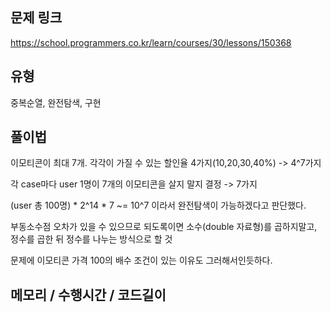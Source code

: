 ## 문제 링크

https://school.programmers.co.kr/learn/courses/30/lessons/150368

## 유형

중복순열, 완전탐색, 구현

## 풀이법

이모티콘이 최대 7개. 각각이 가질 수 있는 할인율 4가지(10,20,30,40%) -> 4^7가지

각 case마다 user 1명이 7개의 이모티콘을 살지 말지 결정 -> 7가지

(user 총 100명) * 2^14 * 7 ~= 10^7 이라서 완전탐색이 가능하겠다고 판단했다.

부동소수점 오차가 있을 수 있으므로 되도록이면 소수(double 자료형)를 곱하지말고, 정수를 곱한 뒤 정수를 나누는 방식으로 할 것

문제에 이모티콘 가격 100의 배수 조건이 있는 이유도 그러해서인듯하다.

## 메모리 / 수행시간 / 코드길이

